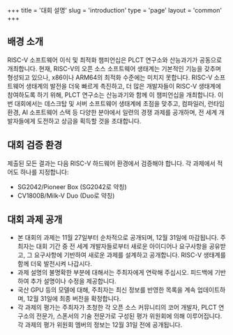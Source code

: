 +++
title = '대회 설명'
slug = 'introduction'
type = 'page'
layout = 'common'
+++

## 배경 소개

RISC-V 소프트웨어 이식 및 최적화 챔피언십은 PLCT 연구소와 산능과기가 공동으로 개최합니다. 현재, RISC-V의 오픈 소스 소프트웨어 생태계는 기본적인 기능을 갖추며 형성되고 있으나, x86이나 ARM64의 최적화 수준에는 미치지 못합니다. RISC-V 소프트웨어 생태계의 발전을 더욱 빠르게 촉진하고, 더 많은 개발자들이 RISC-V 생태계에 참여하도록 하기 위해, PLCT 연구소는 산능과기와 함께 이 챔피언십을 개최합니다. 이번 대회에서는 데스크탑 및 서버 소프트웨어 생태계에 초점을 맞추고, 컴파일러, 런타임 환경, AI 소프트웨어 스택 등 다양한 분야에서 일련의 경쟁 과제를 공개하며, 전 세계 개발자들에게 도전하고 상금을 획득할 것을 초대합니다.

## 대회 검증 환경
제출된 모든 결과는 다음 RISC-V 하드웨어 환경에서 검증해야 합니다. 각 과제에서 적어도 하나를 지정합니다:

- SG2042/Pioneer Box (SG2042로 약칭)
- CV1800B/Milk-V Duo (Duo로 약칭)

## 대회 과제 공개

- 본 대회의 과제는 11월 27일부터 순차적으로 공개되며, 12월 31일에 마감됩니다. 주최자는 대회 기간 중 전 세계 개발자들로부터 새로운 아이디어나 요구사항을 공유받고, 그 요구사항에 기반하여 새로운 과제를 설계하고 공개합니다. RISC-V 생태계를 함께 더욱 발전시켜 나갑시다.
- 과제 설명의 불명확한 부분에 대해서는 주최자에게 연락해 주십시오. 피드백에 기반하여 추가 설명이나 수정을 제공합니다.
- 국산 GPU 등의 모델에 대해, 주최자는 최신 정보를 반영한 목록을 계속 업데이트하며, 12월 31일에 최종 버전을 확정합니다.
- 각 과제의 평가는 주최자가 초청한 각 오픈 소스 커뮤니티의 코어 개발자, PLCT 연구소의 전문가, 스폰서의 기술 전문가로 구성된 평가 위원회에 의해 이루어집니다. 각 과제의 평가 위원회 멤버의 정보는 12월 31일 전에 공개됩니다.
